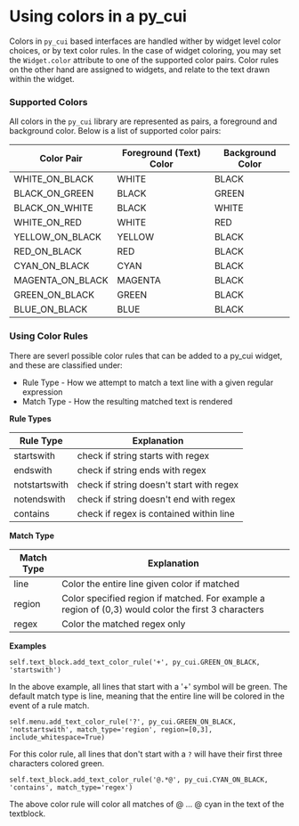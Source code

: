 # Using colors in a py_cui

Colors in `py_cui` based interfaces are handled wither by widget level color choices, or by text color rules. In the case of widget coloring, you may set the `Widget.color` attribute to one of the supported color pairs. Color rules on the other hand are assigned to widgets, and relate to the text drawn within the widget. 

### Supported Colors

All colors in the `py_cui` library are represented as pairs, a foreground and background color. Below is a list of supported color pairs:

Color Pair | Foreground (Text) Color | Background Color
----------------|-|-
WHITE_ON_BLACK   | WHITE | BLACK
BLACK_ON_GREEN   |BLACK |GREEN
BLACK_ON_WHITE   |BLACK | WHITE
WHITE_ON_RED     |WHITE|RED
YELLOW_ON_BLACK  |YELLOW |BLACK
RED_ON_BLACK     |RED|BLACK
CYAN_ON_BLACK    |CYAN|BLACK
MAGENTA_ON_BLACK |MAGENTA|BLACK
GREEN_ON_BLACK   |GREEN|BLACK
BLUE_ON_BLACK    |BLUE|BLACK

### Using Color Rules

There are severl possible color rules that can be added to a py_cui widget, and these are classified under:
* Rule Type - How we attempt to match a text line with a given regular expression
* Match Type - How the resulting matched text is rendered

**Rule Types**

Rule Type | Explanation
-|-
startswith | check if string starts with regex
endswith | check if string ends with regex
notstartswith | check if string doesn't start with regex
notendswith | check if string doesn't end with regex
contains | check if regex is contained within line

**Match Type**

Match Type | Explanation
-|-
line | Color the entire line given color if matched
region | Color specified region if matched. For example a region of (0,3) would color the first 3 characters
regex | Color the matched regex only

**Examples**

```
self.text_block.add_text_color_rule('+', py_cui.GREEN_ON_BLACK, 'startswith')
```
In the above example, all lines that start with a '+' symbol will be green. The default match type is line, meaning that the entire line will be colored in the event of a rule match.

```
self.menu.add_text_color_rule('?', py_cui.GREEN_ON_BLACK, 'notstartswith', match_type='region', region=[0,3], include_whitespace=True)
```
For this color rule, all lines that don't start with a `?` will have their first three characters colored green.

```
self.text_block.add_text_color_rule('@.*@', py_cui.CYAN_ON_BLACK, 'contains', match_type='regex')
```
The above color rule will color all matches of @ ... @ cyan in the text of the textblock.
